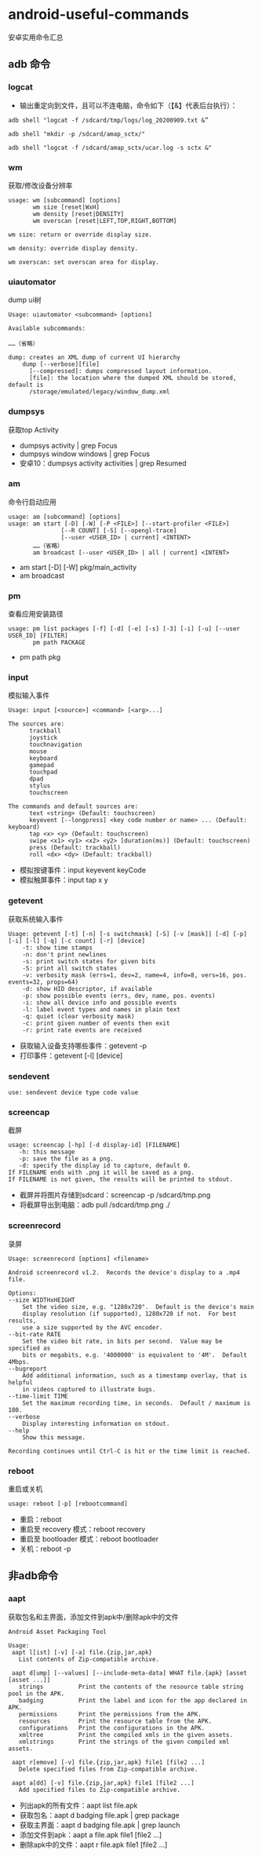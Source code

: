 # android-useful-commands
安卓实用命令汇总

## adb 命令

### logcat

- 输出重定向到文件，且可以不连电脑，命令如下（【&】代表后台执行）：

```shell
adb shell "logcat -f /sdcard/tmp/logs/log_20200909.txt &”

adb shell "mkdir -p /sdcard/amap_sctx/"

adb shell "logcat -f /sdcard/amap_sctx/ucar.log -s sctx &"
```

### wm

获取/修改设备分辨率

```
usage: wm [subcommand] [options]
       wm size [reset|WxH]
       wm density [reset|DENSITY]
       wm overscan [reset|LEFT,TOP,RIGHT,BOTTOM]

wm size: return or override display size.

wm density: override display density.

wm overscan: set overscan area for display.
```

### uiautomator
dump ui树

```
Usage: uiautomator <subcommand> [options]

Available subcommands:

……（省略）

dump: creates an XML dump of current UI hierarchy
    dump [--verbose][file]
      [--compressed]: dumps compressed layout information.
      [file]: the location where the dumped XML should be stored, default is
      /storage/emulated/legacy/window_dump.xml

```

### dumpsys
获取top Activity

* dumpsys activity | grep Focus
* dumpsys window windows | grep Focus
* 安卓10：dumpsys activity activities | grep Resumed

### am
命令行启动应用

```
usage: am [subcommand] [options]
usage: am start [-D] [-W] [-P <FILE>] [--start-profiler <FILE>]
               [--R COUNT] [-S] [--opengl-trace]
               [--user <USER_ID> | current] <INTENT>
       ……（省略）
       am broadcast [--user <USER_ID> | all | current] <INTENT>

```
* am start [-D] [-W] pkg/main_activity
* am broadcast 

### pm
查看应用安装路径

```
usage: pm list packages [-f] [-d] [-e] [-s] [-3] [-i] [-u] [--user USER_ID] [FILTER]
       pm path PACKAGE
```
* pm path pkg

### input
模拟输入事件

```
Usage: input [<source>] <command> [<arg>...]

The sources are: 
      trackball
      joystick
      touchnavigation
      mouse
      keyboard
      gamepad
      touchpad
      dpad
      stylus
      touchscreen

The commands and default sources are:
      text <string> (Default: touchscreen)
      keyevent [--longpress] <key code number or name> ... (Default: keyboard)
      tap <x> <y> (Default: touchscreen)
      swipe <x1> <y1> <x2> <y2> [duration(ms)] (Default: touchscreen)
      press (Default: trackball)
      roll <dx> <dy> (Default: trackball)
```
* 模拟按键事件：input keyevent keyCode
* 模拟触屏事件：input tap x y

### getevent
获取系统输入事件

```
Usage: getevent [-t] [-n] [-s switchmask] [-S] [-v [mask]] [-d] [-p] [-i] [-l] [-q] [-c count] [-r] [device]
    -t: show time stamps
    -n: don't print newlines
    -s: print switch states for given bits
    -S: print all switch states
    -v: verbosity mask (errs=1, dev=2, name=4, info=8, vers=16, pos. events=32, props=64)
    -d: show HID descriptor, if available
    -p: show possible events (errs, dev, name, pos. events)
    -i: show all device info and possible events
    -l: label event types and names in plain text
    -q: quiet (clear verbosity mask)
    -c: print given number of events then exit
    -r: print rate events are received
```
* 获取输入设备支持哪些事件：getevent -p
* 打印事件：getevent [-l] [device]

### sendevent
```
use: sendevent device type code value
```

### screencap
截屏

```
usage: screencap [-hp] [-d display-id] [FILENAME]
   -h: this message
   -p: save the file as a png.
   -d: specify the display id to capture, default 0.
If FILENAME ends with .png it will be saved as a png.
If FILENAME is not given, the results will be printed to stdout.
```
* 截屏并将图片存储到sdcard：screencap -p /sdcard/tmp.png
* 将截屏导出到电脑：adb pull /sdcard/tmp.png ./


### screenrecord
录屏
```doc
Usage: screenrecord [options] <filename>

Android screenrecord v1.2.  Records the device's display to a .mp4 file.

Options:
--size WIDTHxHEIGHT
    Set the video size, e.g. "1280x720".  Default is the device's main
    display resolution (if supported), 1280x720 if not.  For best results,
    use a size supported by the AVC encoder.
--bit-rate RATE
    Set the video bit rate, in bits per second.  Value may be specified as
    bits or megabits, e.g. '4000000' is equivalent to '4M'.  Default 4Mbps.
--bugreport
    Add additional information, such as a timestamp overlay, that is helpful
    in videos captured to illustrate bugs.
--time-limit TIME
    Set the maximum recording time, in seconds.  Default / maximum is 180.
--verbose
    Display interesting information on stdout.
--help
    Show this message.

Recording continues until Ctrl-C is hit or the time limit is reached.

```

### reboot
重启或关机
```doc
usage: reboot [-p] [rebootcommand]
```

* 重启：reboot
* 重启至 recovery 模式：reboot recovery
* 重启至 bootloader 模式：reboot bootloader
* 关机：reboot -p



## 非adb命令

### aapt
获取包名和主界面，添加文件到apk中/删除apk中的文件

```
Android Asset Packaging Tool

Usage:
 aapt l[ist] [-v] [-a] file.{zip,jar,apk}
   List contents of Zip-compatible archive.

 aapt d[ump] [--values] [--include-meta-data] WHAT file.{apk} [asset [asset ...]]
   strings          Print the contents of the resource table string pool in the APK.
   badging          Print the label and icon for the app declared in APK.
   permissions      Print the permissions from the APK.
   resources        Print the resource table from the APK.
   configurations   Print the configurations in the APK.
   xmltree          Print the compiled xmls in the given assets.
   xmlstrings       Print the strings of the given compiled xml assets.
   
 aapt r[emove] [-v] file.{zip,jar,apk} file1 [file2 ...]
   Delete specified files from Zip-compatible archive.

 aapt a[dd] [-v] file.{zip,jar,apk} file1 [file2 ...]
   Add specified files to Zip-compatible archive.
```

* 列出apk的所有文件：aapt list file.apk
* 获取包名：aapt d badging file.apk | grep package
* 获取主界面：aapt d badging file.apk | grep launch
* 添加文件到apk：aapt a file.apk file1 [file2 ...]
* 删除apk中的文件：aapt r file.apk file1 [file2 ...]
